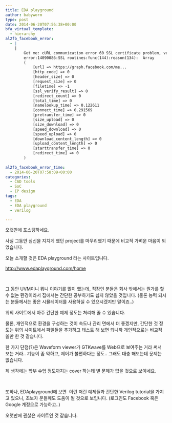 ```yaml
---
title: EDA playground
author: babyworm
type: post
date: 2014-06-20T07:56:38+00:00
bfa_virtual_template:
  - hierarchy
al2fb_facebook_error:
  - |
    |
        Get me: cURL communication error 60 SSL certificate problem, verify that the CA cert is OK. Details:
        error:14090086:SSL routines:func(144):reason(134):  Array
        (
            [url] => https://graph.facebook.com/me...
            [http_code] => 0
            [header_size] => 0
            [request_size] => 0
            [filetime] => -1
            [ssl_verify_result] => 0
            [redirect_count] => 0
            [total_time] => 0
            [namelookup_time] => 0.122611
            [connect_time] => 0.291569
            [pretransfer_time] => 0
            [size_upload] => 0
            [size_download] => 0
            [speed_download] => 0
            [speed_upload] => 0
            [download_content_length] => 0
            [upload_content_length] => 0
            [starttransfer_time] => 0
            [redirect_time] => 0
        )
        
al2fb_facebook_error_time:
  - 2014-06-20T07:58:09+00:00
categories:
  - CAD tools
  - SoC
  - IP design
tags:
  - EDA
  - EDA playground
  - verilog

---
```

오랫만에 포스팅하네요.

사실 그동안 심신을 지치게 했던 project를 마무리했기 때문에 비교적 가벼운 마음이 되었습니다.

오늘 소개할 것은 EDA playground 라는 사이트입니다.

<http://www.edaplayground.com/home>

 

그 동안 UVM이니 뭐니 이야기를 많이 했는데, 직장인 분들은 회사 밖에서는 뭔가를 할 수 없는 환경이라서 집에서는 간단한 공부하기도 쉽지 않았을 것입니다. (물론 능력 되시는 분들께서는 좋은 시뮬레이터를 사용하실 수 있으시겠지만 말이죠..)

위의 사이트에서 아주 간단한 예제 정도는 처리해 줄 수 있습니다.

물론, 개인적으로 환경을 구성하는 것이 속도나 관리 면에서 더 좋겠지만, 간단한 것 정도는 위의 사이트에서 파일들을 추가하고 테스트 해 보면 되니까 개인적으로는 비교적 쓸만 한 것 같습니다.

한 가지 단점(?)은 Waveform viewer가 GTKwave를 Web으로 보여주는 거라 써서 보는 거라.. 기능이 좀 약하고, 제어가 불편하다는 정도.. 그래도 대충 해보는데 문제는 없습니다.

제 생각에는 학부 수업 정도까지는 cover 하는데 별 문제가 없을 것으로 보이네요.

 

또하나, EDAplayground에 보면  이런 저런 예제들과 간단한 Verilog tutorial을 가지고 있으니, 초보자 분들께도 도움이 될 것으로 보입니다. (로그인도 Facebook 혹은 Google 계정으로 가능하고..)

오랫만에 괜찮은 사이트인 것 같습니다.